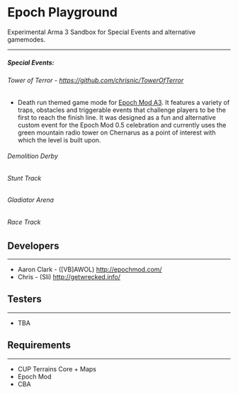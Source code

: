 # Epoch Playground
Experimental Arma 3 Sandbox for Special Events and alternative gamemodes.

----

##### Special Events: 
###### Tower of Terror - https://github.com/chrisnic/TowerOfTerror
* Death run themed game mode for [Epoch Mod A3](https://github.com/EpochModTeam/Epoch). It features a variety of traps, obstacles and triggerable events that challenge players to be the first to reach the finish line. It was designed as a fun and alternative custom event for the Epoch Mod 0.5 celebration and currently uses the green mountain radio tower on Chernarus as a point of interest with which the level is built upon.

###### Demolition Derby
###### Stunt Track
###### Gladiator Arena
###### Race Track

## Developers
----
* Aaron Clark - ([VB]AWOL) http://epochmod.com/
* Chris - (Sli) http://getwrecked.info/

## Testers 
----
* TBA

 
## Requirements
----
* CUP Terrains Core + Maps
* Epoch Mod 
* CBA

